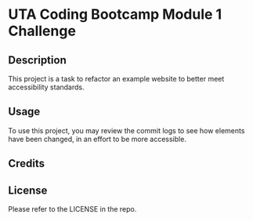 # UTA Coding Bootcamp Module 1 Challenge

## Description

This project is a task to refactor an example website to better meet accessibility standards.

## Usage

To use this project, you may review the commit logs to see how elements have been changed, in an effort to be more accessible.

## Credits

<!-- TODO - Leaving this here for if/when I need it -->

## License

Please refer to the LICENSE in the repo.
